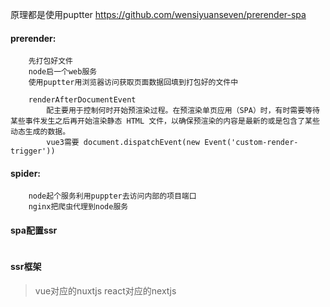 原理都是使用puptter
https://github.com/wensiyuanseven/prerender-spa

#### prerender:
```
    先打包好文件
    node启一个web服务
    使用puptter用浏览器访问获取页面数据回填到打包好的文件中

    renderAfterDocumentEvent 
        配主要用于控制何时开始预渲染过程。在预渲染单页应用（SPA）时，有时需要等待某些事件发生之后再开始渲染静态 HTML 文件，以确保预渲染的内容是最新的或是包含了某些动态生成的数据。
        vue3需要 document.dispatchEvent(new Event('custom-render-trigger'))

```
#### spider:
```
    node起个服务利用puppter去访问内部的项目端口
    nginx把爬虫代理到node服务
```
#### spa配置ssr 
```

```
#### ssr框架
> vue对应的nuxtjs
> react对应的nextjs